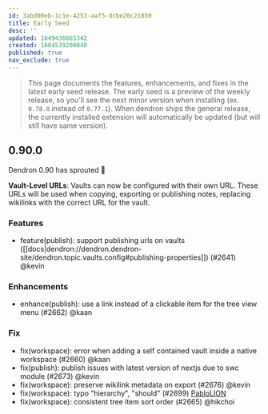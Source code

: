 ```yaml
---
id: 3abd00eb-1c1e-4253-aaf5-dcbe20c21850
title: Early Seed
desc: ''
updated: 1649436665342
created: 1604539200840
published: true
nav_exclude: true
---
```


> This page documents the features, enhancements, and fixes in the latest early seed release. The early seed is a preview of the weekly release, so you'll see the next minor version when installing (ex. `0.78.0` instead of `0.77.1`). When dendron ships the general release, the currently installed extension will automatically be updated (but will still have same version).

## 0.90.0

Dendron 0.90 has sprouted 🌱

**Vault-Level URLs**: Vaults can now be configured with their own URL. These URLs will be used when copying, exporting or publishing notes, replacing wikilinks with the correct URL for the vault.

### Features
- feature(publish): support publishing urls on vaults ([[docs|dendron://dendron.dendron-site/dendron.topic.vaults.config#publishing-properties]]) (#2641) @kevin

### Enhancements

- enhance(publish): use a link instead of a clickable item for the tree view menu (#2662) @kaan

### Fix
- fix(workspace): error when adding a self contained vault inside a native workspace (#2660) @kaan
- fix(publish): publish issues with latest version of nextjs due to swc module (#2673) @kevin
- fix(workspace): preserve wikilink metadata on export (#2676) @kevin
- fix(workspace): typo "hierarchy", "should" (#2699) [PabloLION](https://github.com/PabloLION)
- fix(workspace): consistent tree item sort order (#2665) @hikchoi